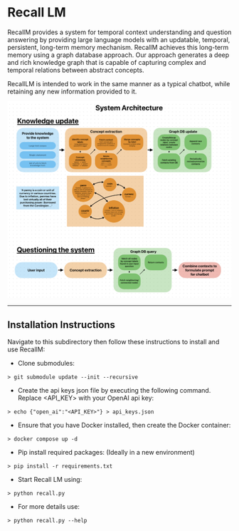 # Recall LM

RecallM provides a system for temporal context understanding and question answering by providing large language models with an updatable, temporal, persistent, long-term memory mechanism. RecallM achieves this long-term memory using a graph database approach. Our approach generates a deep and rich knowledge graph that is capable of capturing complex and temporal relations between abstract concepts.

RecallLM is intended to work in the same manner as a typical chatbot, while retaining any new information provided to it.

![](docs/architecture.png)
***

## Installation Instructions
Navigate to this subdirectory then follow these instructions to install and use RecallM:
- Clone submodules:
```
> git submodule update --init --recursive
```
- Create the api keys json file by executing the following command. Replace <API_KEY> with your OpenAI api key:
```
> echo {"open_ai":"<API_KEY>"} > api_keys.json
```
- Ensure that you have Docker installed, then create the Docker container:
```
> docker compose up -d
```
- Pip install required packages: (Ideally in a new environment)
```
> pip install -r requirements.txt
```
- Start Recall LM using:
```
> python recall.py
```
- For more details use:
```
> python recall.py --help
```